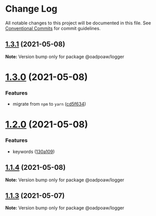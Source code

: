 # Change Log

All notable changes to this project will be documented in this file.
See [Conventional Commits](https://conventionalcommits.org) for commit guidelines.

## [1.3.1](https://github.com/oadpoaw/packages/compare/@oadpoaw/logger@1.3.0...@oadpoaw/logger@1.3.1) (2021-05-08)

**Note:** Version bump only for package @oadpoaw/logger





# [1.3.0](https://github.com/oadpoaw/packages/compare/@oadpoaw/logger@1.2.0...@oadpoaw/logger@1.3.0) (2021-05-08)


### Features

* migrate from `npm` to `yarn` ([cd5f634](https://github.com/oadpoaw/packages/commit/cd5f6344bda42c4f1b8fb6f8f877400a426e32d3))





# [1.2.0](https://github.com/oadpoaw/packages/compare/@oadpoaw/logger@1.1.4...@oadpoaw/logger@1.2.0) (2021-05-08)


### Features

* keywords ([130a109](https://github.com/oadpoaw/packages/commit/130a109de4f52048e29338ac7b6eb9d9c0ec1157))





## [1.1.4](https://github.com/oadpoaw/packages/compare/@oadpoaw/logger@1.1.3...@oadpoaw/logger@1.1.4) (2021-05-08)

**Note:** Version bump only for package @oadpoaw/logger





## [1.1.3](https://github.com/oadpoaw/packages/compare/@oadpoaw/logger@1.1.2...@oadpoaw/logger@1.1.3) (2021-05-07)

**Note:** Version bump only for package @oadpoaw/logger
